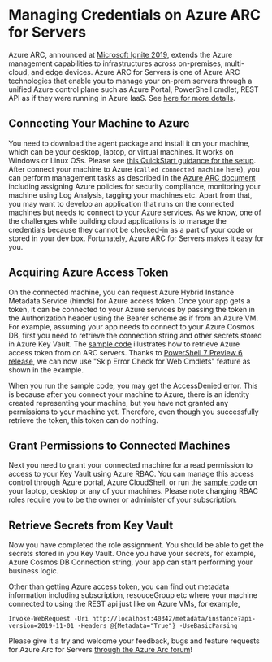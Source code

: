 # Managing Credentials on Azure ARC for Servers

Azure ARC, announced at [Microsoft Ignite 2019][Ignite], extends the Azure management capabilities to infrastructures across on-premises, multi-cloud, and edge devices. Azure ARC for Servers is one of Azure ARC technologies that enable you to manage your on-prem servers  through a unified Azure control plane such as Azure Portal, PowerShell cmdlet, REST API as if they were running in Azure IaaS.  See [here for more details][overview].

## Connecting Your Machine to Azure
You need to download the agent package and install it on your machine, which can be your desktop, laptop, or virtual machines. It works on Windows or Linux OSs. 
Please see [this QuickStart guidance for the setup][quickstart].
After connect your machine to Azure (`called connected machine` here), 
you can perform management tasks as described in the [Azure ARC document][scenario] including assigning Azure policies for security compliance, monitoring your machine using Log Analysis, tagging your machines etc. 
Apart from that, you may want to develop an application that runs on the connected machines but needs to connect to your Azure services. As we know, one of the challenges while building cloud applications is to manage the credentials because they cannot be checked-in as a part of your code or stored in your dev box. Fortunately, Azure ARC for Servers makes it easy for you. 

## Acquiring Azure Access Token
On the connected machine, you can request Azure Hybrid Instance Metadata Service (himds) for Azure access token. 
Once your app gets a token, it can be connected to your Azure services by passing the token in the Authorization header using the Bearer scheme as if from an Azure VM.
For example, assuming your app needs to connect to your Azure Cosmos DB, first you need to retrieve the connection string and other secrets stored in Azure Key Vault. The [sample code][kv] illustrates how to retrieve Azure access token from on ARC servers. 
Thanks to [PowerShell 7 Preview 6 release][ps6], we can now use "Skip Error Check for Web Cmdlets" feature as shown in the example.

When you run the sample code, you may get the AccessDenied error. 
This is because after you connect your machine to Azure, there is an identity created representing your machine, but you have not granted any permissions to your machine yet. 
Therefore, even though you successfully retrieve the token, this token can do nothing.

## Grant Permissions to Connected Machines
Next you need to grant your connected machine for a read permission to access to your Key Vault using Azure RBAC. 
You can manage this access control through Azure portal, Azure CloudShell, or run the [sample code][permission] on your laptop, desktop or any of your machines. 
Please note changing RBAC roles require you to be the owner or administer of your subscription.

## Retrieve Secrets from Key Vault
Now you have completed the role assignment. You should be able to get the secrets stored in you Key Vault. Once you have your secrets, for example, Azure Cosmos DB Connection string, your app can start performing your business logic. 


Other than getting Azure access token, you can find out metadata information including subscription, resouceGroup etc where your  machine connected to using the REST api just like on Azure VMs, for example,

```
Invoke-WebRequest -Uri http://localhost:40342/metadata/instance?api-version=2019-11-01 -Headers @{Metadata="True"} -UseBasicParsing

```

Please give it a try and welcome your feedback, bugs and feature requests for Azure Arc for Servers [through the Azure Arc forum][uv]!
  

[Ignite]:https://youtu.be/jnUiJi4hts4?t=869
[overview]:https://docs.microsoft.com/en-us/azure/azure-arc/servers/overview
[quickstart]:https://docs.microsoft.com/en-us/azure/azure-arc/servers/quickstart-onboard-powershell
[scenario]:https://docs.microsoft.com/en-us/azure/azure-arc/servers/overview#supported-scenarios
[kv]:./get-kvsecrets-from-arc-servers.ps1
[ps6]:https://devblogs.microsoft.com/powershell/powershell-7-preview-6/
[permission]:./grant-permission.ps1
[uv]:https://feedback.azure.com/forums/925690-azure-arc